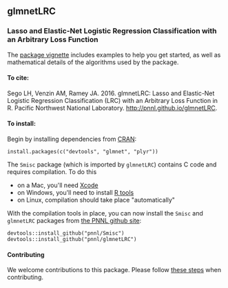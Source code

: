 ## glmnetLRC

### Lasso and Elastic-Net Logistic Regression Classification with an Arbitrary Loss Function

The [package vignette](http://pnnl.github.io/glmnetLRC) includes examples to help you get started, as well as mathematical 
details of the algorithms used by the package.

#### To cite:

Sego LH, Venzin AM, Ramey JA. 2016. glmnetLRC: Lasso and Elastic-Net Logistic Regression Classification (LRC) 
with an Arbitrary Loss Function in R. Pacific Northwest National Laboratory. http://pnnl.github.io/glmnetLRC.

#### To install:

Begin by installing dependencies from [CRAN](http://cran.r-project.org):

    install.packages(c("devtools", "glmnet", "plyr"))

The `Smisc` package (which is imported by `glmnetLRC`) contains C code and requires compilation. To do this
* on a Mac, you'll need [Xcode](http://developer.apple.com/xcode/) 
* on Windows, you'll need to install [R tools](http://cran.r-project.org/bin/windows/Rtools/)
* on Linux, compilation should take place "automatically"

With the compilation tools in place, you can now install the `Smisc` and `glmnetLRC` packages
from [the PNNL github site](http://github.com/pnnl):

    devtools::install_github("pnnl/Smisc")
    devtools::install_github("pnnl/glmnetLRC")

#### Contributing

We welcome contributions to this package.  Please follow [these steps](http://pnnl.github.io/prepPackage) when contributing.
